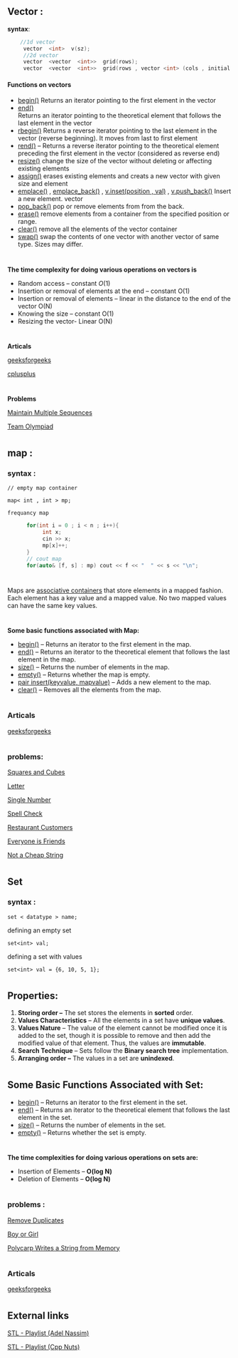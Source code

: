 ## Vector : 
**syntax**:

  ```cpp
      //1d vector
       vector  <int>  v(sz);
       //2d vector
       vector  <vector  <int>>  grid(rows);
       vector  <vector  <int>>  grid(rows , vector <int> (cols , initial value));
   ```
    
 
#### Functions on vectors
 - [begin()](https://www.geeksforgeeks.org/vectorbegin-vectorend-c-stl/)
	  Returns an iterator pointing to the first element in the vector
-   [end()](https://www.geeksforgeeks.org/vectorbegin-vectorend-c-stl/) 	
     Returns an iterator pointing to the theoretical element that follows the last element in the vector
- [rbegin()](https://www.geeksforgeeks.org/vector-rbegin-and-rend-function-in-c-stl/) 
     Returns a reverse iterator pointing to the last element in the vector (reverse beginning). It moves from last to first element
 -   [rend()](https://www.geeksforgeeks.org/vector-rbegin-and-rend-function-in-c-stl/) – Returns a reverse iterator pointing to the theoretical element preceding the first element in the vector (considered as reverse end)
-   [resize()](https://www.geeksforgeeks.org/vector-chttps://pastebin.com/begin-vector-cend-c-stl/) 
	  change the size of the vector without deleting or affecting existing elements
-   [assign()](https://www.geeksforgeeks.org/vector-assign-in-c-stl/)
	   erases existing elements and creats a new vector with given size and element
-  [emplace()](https://www.geeksforgeeks.org/vector-emplace-function-in-c-stl/) ,  [emplace_back()](https://www.geeksforgeeks.org/vectoremplace_back-c-stl/) ,  [v.inset(position , val)](https://www.geeksforgeeks.org/vector-insert-function-in-c-stl/) ,  [v.push_back()](https://www.geeksforgeeks.org/vectorpush_back-vectorpop_back-c-stl/) 
      Insert a new element.
vector
-  [pop_back()](https://www.geeksforgeeks.org/vectorpush_back-vectorpop_back-c-stl/) 
		 pop or remove elements from from the back.
-  [erase()](https://www.geeksforgeeks.org/vectorclear-vectorerase-c-stl/)
      remove elements from a container from the specified position or range.
-  [clear()](https://www.geeksforgeeks.org/vectorclear-vectorerase-c-stl/)
		 remove all the elements of the vector container
-  [swap()](https://www.geeksforgeeks.org/vectorat-vectorswap-c-stl/) 
		swap the contents of one vector with another vector of same type. Sizes may differ.
 
 
 
#
**The time complexity for doing various operations on vectors is**
-   Random access – constant $O(1)$
-   Insertion or removal of elements at the end – constant O(1)
-   Insertion or removal of elements – linear in the distance to the end of the vector O(N)
-   Knowing the size – constant O(1)
-   Resizing the vector- Linear O(N) 
#
**Articals**

[geeksforgeeks](https://www.geeksforgeeks.org/vector-in-cpp-stl/?ref=gcse)


[cplusplus](https://cplusplus.com/reference/vector/vector/)

#
 
**Problems**

[Maintain Multiple Sequences](https://atcoder.jp/contests/abc271/tasks/abc271_b)

[Team Olympiad](https://codeforces.com/problemset/problem/490/A)

#


## map :
### syntax :
`// empty map container`

`map< int , int > mp;`

   `frequancy map `
 ```cpp
       for(int i = 0 ; i < n ; i++){
            int x;
            cin >> x;
            mp[x]++;
       }
       // cout map
       for(auto& [f, s] : mp) cout << f << "  " << s << "\n";
   ```
   
    
#
Maps are [associative containers](https://www.geeksforgeeks.org/containers-cpp-stl/) that store elements in a mapped fashion. Each element has a key value and a mapped value. No two mapped values can have the same key values.
#
**Some basic functions associated with Map:**

-   [begin()](https://www.geeksforgeeks.org/mapbegin-end-c-stl/) – Returns an iterator to the first element in the map.
-   [end()](https://www.geeksforgeeks.org/mapbegin-end-c-stl/) – Returns an iterator to the theoretical element that follows the last element in the map.
-   [size()](https://www.geeksforgeeks.org/mapsize-c-stl/) – Returns the number of elements in the map.
-   [empty()](https://www.geeksforgeeks.org/mapempty-c-stl/) – Returns whether the map is empty.
-   [pair insert(keyvalue, mapvalue)](https://www.geeksforgeeks.org/map-insert-in-c-stl/) – Adds a new element to the map.
-   [clear()](https://www.geeksforgeeks.org/mapclear-c-stl/) – Removes all the elements from the map.
#

### Articals
[geeksforgeeks](https://www.geeksforgeeks.org/map-associative-containers-the-c-standard-template-library-stl/)
#

### problems:

[Squares and Cubes](https://codeforces.com/contest/1619/problem/B)

[Letter](https://codeforces.com/gym/323462/problem/C)

[Single Number](https://leetcode.com/problems/single-number/)

[Spell Check](https://codeforces.com/contest/1722/problem/A)

[Restaurant Customers ](https://vjudge.net/contest/517904#problem/G)

[Everyone is Friends](https://atcoder.jp/contests/abc272/tasks/abc272_b)

[Not a Cheap String](https://codeforces.com/contest/1702/problem/D)

#
## Set

### syntax :

`set < datatype > name;`

defining an empty set

`set<int> val;`	

defining a set with values

`set<int> val = {6, 10, 5, 1};`
	
#
## **Properties:**

1.  **Storing order –** The set stores the elements in **sorted** order.
2.  **Values Characteristics** – All the elements in a set have **unique values**.
3.  **Values Nature** – The value of the element cannot be modified once it is added to the set, though it is possible to remove and then add the modified value of that element. Thus, the values  are **immutable**.
4.  **Search Technique** – Sets follow the **Binary search tree** implementation.
5.  **Arranging order –** The values in a set are **unindexed**.
#
## **Some Basic Functions Associated with Set:**

-   [begin()](https://www.geeksforgeeks.org/setbegin-setend-c-stl/) – Returns an iterator to the first element in the set.
-   [end()](https://www.geeksforgeeks.org/setbegin-setend-c-stl/) – Returns an iterator to the theoretical element that follows the last element in the set.
-   [size()](https://www.geeksforgeeks.org/setsize-c-stl/) – Returns the number of elements in the set.
-   [empty()](https://www.geeksforgeeks.org/setempty-c-stl/) – Returns whether the set is empty.
#

**The time complexities for doing various operations on sets are:**


-   Insertion of Elements – **O(log N)**
-   Deletion of Elements – **O(log N)**

#
### problems :
[Remove Duplicates](https://codeforces.com/group/KQlzWufN6x/contest/376252/problem/A)

[Boy or Girl](https://codeforces.com/group/KQlzWufN6x/contest/376252/problem/C)

[Polycarp Writes a String from Memory](https://codeforces.com/contest/1702/problem/B)

#
### Articals
[geeksforgeeks](https://www.geeksforgeeks.org/set-in-cpp-stl/)

#
## External links

[STL - Playlist (Adel Nassim)](https://www.youtube.com/playlist?list=PLCInYL3l2AainAE4Xq2kdNGDfG0bys2xp)

[STL - Playlist (Cpp Nuts)](https://www.youtube.com/playlist?list=PLk6CEY9XxSIA-xo3HRYC3M0Aitzdut7AA)
#









